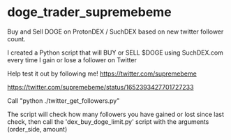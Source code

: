 # doge_trader_supremebeme
Buy and Sell DOGE on ProtonDEX / SuchDEX based on new twitter follower count.

I created a Python script that will BUY or SELL $DOGE using SuchDEX.com every time I gain or lose a follower on Twitter

Help test it out by following me! https://twitter.com/supremebeme

https://twitter.com/supremebeme/status/1652393427701727233

Call "python ./twitter_get_followers.py"

The script will check how many followers you have gained or lost since last check, then call the 'dex_buy_doge_limit.py' script with the arguments (order_side, amount)

